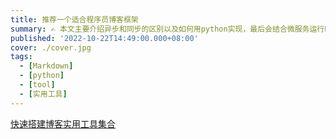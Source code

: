 ```yaml
---
title: 推荐一个适合程序员博客框架
summary: ✍️ 本文主要介绍异步和同步的区别以及如何用python实现，最后会结合微服务运行时dapr的python扩展下的异步框架actor作为实例，让你了解到异步更高级的用法。
published: '2022-10-22T14:49:00.000+08:00'
cover: ./cover.jpg
tags:
  - [Markdown]
  - [python]
  - [tool]
  - [实用工具]
---
```


[快速搭建博客实用工具集合](/tool/blog-frame.md)

